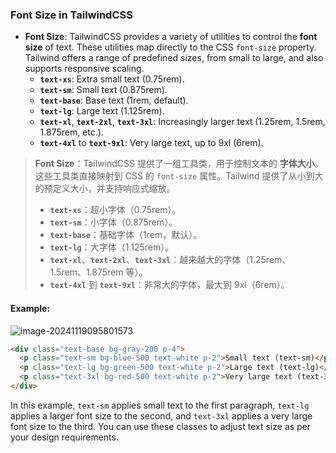 ### Font Size in TailwindCSS

- **Font Size**: TailwindCSS provides a variety of utilities to control the **font size** of text. These utilities map directly to the CSS `font-size` property. Tailwind offers a range of predefined sizes, from small to large, and also supports responsive scaling.
  - **`text-xs`**: Extra small text (0.75rem).
  - **`text-sm`**: Small text (0.875rem).
  - **`text-base`**: Base text (1rem, default).
  - **`text-lg`**: Large text (1.125rem).
  - **`text-xl`**, **`text-2xl`**, **`text-3xl`**: Increasingly larger text (1.25rem, 1.5rem, 1.875rem, etc.).
  - **`text-4xl`** to **`text-9xl`**: Very large text, up to 9xl (6rem).

> **Font Size**：TailwindCSS 提供了一组工具类，用于控制文本的 **字体大小**。这些工具类直接映射到 CSS 的 `font-size` 属性。Tailwind 提供了从小到大的预定义大小，并支持响应式缩放。
> - **`text-xs`**：超小字体（0.75rem）。
> - **`text-sm`**：小字体（0.875rem）。
> - **`text-base`**：基础字体（1rem，默认）。
> - **`text-lg`**：大字体（1.125rem）。
> - **`text-xl`**、**`text-2xl`**、**`text-3xl`**：越来越大的字体（1.25rem、1.5rem、1.875rem 等）。
> - **`text-4xl`** 到 **`text-9xl`**：非常大的字体，最大到 9xl（6rem）。

#### Example:

![image-20241119095801573](C:\Users\10691\AppData\Roaming\Typora\typora-user-images\image-20241119095801573.png)

```html
<div class="text-base bg-gray-200 p-4">
  <p class="text-sm bg-blue-500 text-white p-2">Small text (text-sm)</p>
  <p class="text-lg bg-green-500 text-white p-2">Large text (text-lg)</p>
  <p class="text-3xl bg-red-500 text-white p-2">Very large text (text-3xl)</p>
</div>
```

In this example, `text-sm` applies small text to the first paragraph, `text-lg` applies a larger font size to the second, and `text-3xl` applies a very large font size to the third. You can use these classes to adjust text size as per your design requirements.